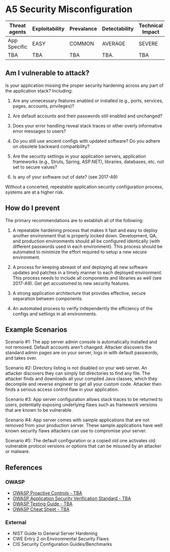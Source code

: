 # A5 Security Misconfiguration

| Threat agents | Exploitability | Prevalance | Detectability | Technical Impact | Business Impacts |
| --- | --- | --- | --- | --- | --- |
| App Specific |  EASY | COMMON | AVERAGE | SEVERE | App Specific | 
| TBA | TBA | TBA | TBA. | TBA |

## Am I vulnerable to attack?

Is your application missing the proper security hardening across any part of the application stack? Including:

1. Are any unnecessary features enabled or installed (e.g., ports, services, pages, accounts, privileges)?

2. Are default accounts and their passwords still enabled and unchanged?

3. Does your error handling reveal stack traces or other overly informative error messages to users?

4. Do you still use ancient configs with updated software?
Do you adhere on obsolete backward compatibility?

5. Are the security settings in your application servers, application frameworks (e.g., Struts, Spring, ASP.NET), libraries, databases, etc. not set to secure values?

6. Is any of your software out of date? (see 2017-A9)

Without a concerted, repeatable application security configuration process, systems are at a higher risk.

## How do I prevent

The primary recommendations are to establish all of the following:
1. A repeatable hardening process that makes it fast and easy to deploy another environment that is properly locked down. Development, QA, and production environments should all be configured identically (with different passwords used in each environment). This process should be automated to minimize the effort required to setup a new secure environment.

2. A process for keeping abreast of and deploying all new software updates and patches in a timely manner to each deployed environment. This process needs to include all components and libraries as well (see 2017-A9). Get get accustomed to new security features.

3. A strong application architecture that provides effective, secure separation between components.

4. An automated process to verify independently the efficiency of the configs and settings in all environments.

## Example Scenarios

Scenario #1: The app server admin console is automatically installed and not removed. Default accounts aren’t changed. Attacker discovers the standard admin pages are on your server, logs in with default passwords, and takes over.

Scenario #2: Directory listing is not disabled on your web server. An attacker discovers they can simply list directories to find any file. The attacker finds and downloads all your compiled Java classes, which they decompile and reverse engineer to get all your custom code. Attacker then finds a serious access control flaw in your application.

Scenario #3: App server configuration allows stack traces to be returned to users, potentially exposing underlying flaws such as framework versions that are known to be vulnerable.

Scenario #4: App server comes with sample applications that are not removed from your production server. These sample applications have well known security flaws attackers can use to compromise your server.

Scenario #5: The default configuration or a copied old one activates old vulnerable protocol versions or options that can be misused by an attacker or malware.

## References

### OWASP

* [OWASP Proactive Controls - TBA]()
* [OWASP Application Security Verification Standard - TBA]()
* [OWASP Testing Guide - TBA]()
* [OWASP Cheat Sheet - TBA]()

### External

* NIST Guide to General Server Hardening
* CWE Entry 2 on Environmental Security Flaws
* CIS Security Configuration Guides/Benchmarks
